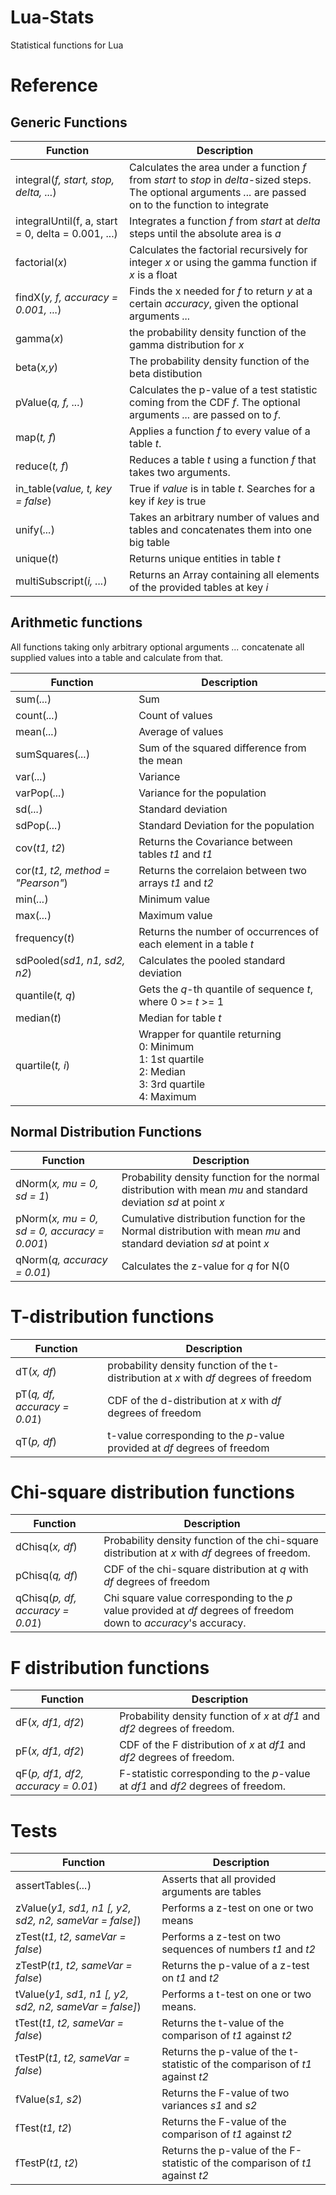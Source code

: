 # Lua-Stats
Statistical functions for Lua
# Reference
## Generic Functions
Function|Description
---|---
integral(*f, start, stop, delta, ...*)|Calculates the area under a function *f* from *start* to *stop* in *delta*-sized steps. The optional arguments *...* are passed on to the function to integrate
integralUntil(f, a, start = 0, delta = 0.001, ...)|Integrates a function *f* from *start* at *delta* steps until the absolute area is *a*
factorial(*x*)|Calculates the factorial recursively for integer *x* or using the gamma function if *x* is a float
findX(*y, f, accuracy = 0.001, ...*)|Finds the x needed for *f* to return *y* at a certain *accuracy*, given the optional arguments *...*
gamma(*x*)|the probability density function of the gamma distribution for *x*
beta(*x,y*)|The probability density function of the beta distibution
pValue(*q, f, ...*)| Calculates the p-value of a test statistic coming from the CDF *f*. The optional arguments *...* are passed on to *f*.
map(*t, f*)|Applies a function *f* to every value of a table *t*.
reduce(*t, f*)|Reduces a table *t* using a function *f* that takes two arguments.
in_table(*value, t, key = false*)|True if *value* is in table *t*. Searches for a key if *key* is true
unify(*...*)|Takes an arbitrary number of values and tables and concatenates them into one big table
unique(*t*)|Returns unique entities in table *t*
multiSubscript(*i, ...*)|Returns an Array containing all elements of the provided tables at key *i*

## Arithmetic functions
All functions taking only arbitrary optional arguments *...* concatenate all supplied values into a table and calculate from that.  

Function|Description
---|---
sum(*...*)|Sum
count(*...*)|Count of values
mean(*...*)|Average of values
sumSquares(*...*)|Sum of the squared difference from the mean
var(*...*)|Variance
varPop(*...*)|Variance for the population
sd(*...*)|Standard deviation
sdPop(*...*)|Standard Deviation for the population
cov(*t1, t2*)|Returns the Covariance between tables *t1* and *t1*
cor(*t1, t2, method = "Pearson"*)|Returns the correlaion between two arrays *t1* and *t2*
min(*...*)|Minimum value
max(*...*)|Maximum value
frequency(*t*)|Returns the number of occurrences of each element in a table *t*
sdPooled(*sd1, n1, sd2, n2*)|Calculates the pooled standard deviation
quantile(*t, q*)|Gets the *q*-th quantile of sequence *t*, where 0 >= *t* >= 1
median(*t*)|Median for table *t*
quartile(*t, i*)|Wrapper for quantile returning<br>0: Minimum<br>1: 1st quartile<br>2: Median<br>3: 3rd quartile<br>4: Maximum

## Normal Distribution Functions
Function|Description
---|---
dNorm(*x, mu = 0, sd = 1*)|Probability density function for the normal distribution with mean *mu* and standard deviation *sd* at point *x*
pNorm(*x, mu = 0, sd = 0, accuracy = 0.001*)|Cumulative distribution function for the Normal distribution with mean *mu* and standard deviation *sd* at point *x*
qNorm(*q, accuracy = 0.01*)| Calculates the z-value for *q* for N(0|1)

# T-distribution functions
Function|Description
---|---
dT(*x, df*)|probability density function of the t-distribution at *x* with *df* degrees of freedom
pT(*q, df, accuracy = 0.01*)|CDF of the d-distribution at *x* with *df* degrees of freedom
qT(*p, df*)|t-value corresponding to the *p*-value provided at *df* degrees of freedom

# Chi-square distribution functions
Function|Description
---|---
dChisq(*x, df*)|Probability density function of the chi-square distribution at *x* with *df* degrees of freedom.
pChisq(*q, df*)|CDF of the chi-square distribution at *q* with *df* degrees of freedom
qChisq(*p, df, accuracy = 0.01*)|Chi square value corresponding to the *p* value provided at *df* degrees of freedom down to *accuracy*'s accuracy.

# F distribution functions
Function|Description
---|---
dF(*x, df1, df2*)|Probability density function of *x* at *df1* and *df2* degrees of freedom.
pF(*x, df1, df2*)|CDF of the F distribution of *x* at *df1* and *df2* degrees of freedom.
qF(*p, df1, df2, accuracy = 0.01*)|F-statistic corresponding to the *p*-value at *df1* and *df2* degrees of freedom.

# Tests
Function|Description
---|---
assertTables(*...*)|Asserts that all provided arguments are tables
zValue(*y1, sd1, n1 [, y2, sd2, n2, sameVar = false]*)|Performs a z-test on one or two means
zTest(*t1, t2, sameVar = false*)|Performs a z-test on two sequences of numbers *t1* and *t2*
zTestP(*t1, t2, sameVar = false*)|Returns the p-value of a z-test on *t1* and *t2*
tValue(*y1, sd1, n1 [, y2, sd2, n2, sameVar = false]*)|Performs a t-test on one or two means.
tTest(*t1, t2, sameVar = false*)|Returns the t-value of the comparison of *t1* against *t2*
tTestP(*t1, t2, sameVar = false*)|Returns the p-value of the t-statistic of the comparison of *t1* against *t2*
fValue(*s1, s2*)|Returns the F-value of two variances *s1* and *s2*
fTest(*t1, t2*)|Returns the F-value of the comparison of *t1* against *t2*
fTestP(*t1, t2*)|Returns the p-value of the F-statistic of the comparison of *t1* against *t2*
